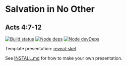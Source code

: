 # Salvation in No Other
## Acts 4:7-12

[![Build status](https://travis-ci.org/sermons/salvation.svg)](https://travis-ci.org/sermons/salvation)
[![Node deps](https://david-dm.org/sermons/salvation.svg)](https://david-dm.org/sermons/salvation)
[![Node devDeps](https://david-dm.org/sermons/salvation/dev-status.svg)](https://david-dm.org/sermons/salvation?type=dev)

Template presentation: [reveal-skel](https://github.com/sermons/reveal-skel)

See [INSTALL.md](INSTALL.md)
for how to make your own presentation.
